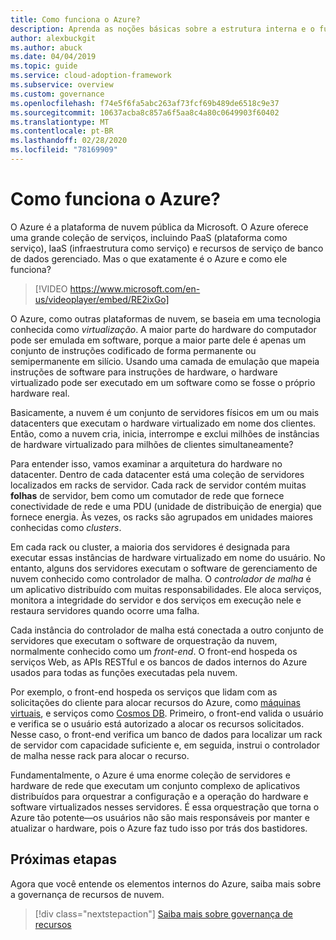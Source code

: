 ```yaml
---
title: Como funciona o Azure?
description: Aprenda as noções básicas sobre a estrutura interna e o funcionamento da plataforma de nuvem do Azure e da virtualização de nuvem.
author: alexbuckgit
ms.author: abuck
ms.date: 04/04/2019
ms.topic: guide
ms.service: cloud-adoption-framework
ms.subservice: overview
ms.custom: governance
ms.openlocfilehash: f74e5f6fa5abc263af73fcf69b489de6518c9e37
ms.sourcegitcommit: 10637acba8c857a6f5aa8c4a80c0649903f60402
ms.translationtype: MT
ms.contentlocale: pt-BR
ms.lasthandoff: 02/28/2020
ms.locfileid: "78169909"
---
```

<!-- markdownlint-disable MD026 -->

# <a name="how-does-azure-work"></a>Como funciona o Azure?

O Azure é a plataforma de nuvem pública da Microsoft. O Azure oferece uma grande coleção de serviços, incluindo PaaS (plataforma como serviço), IaaS (infraestrutura como serviço) e recursos de serviço de banco de dados gerenciado. Mas o que exatamente é o Azure e como ele funciona?

<!-- markdownlint-disable MD034 -->

> [!VIDEO https://www.microsoft.com/en-us/videoplayer/embed/RE2ixGo]

O Azure, como outras plataformas de nuvem, se baseia em uma tecnologia conhecida como _virtualização_. A maior parte do hardware do computador pode ser emulada em software, porque a maior parte dele é apenas um conjunto de instruções codificado de forma permanente ou semipermanente em silício. Usando uma camada de emulação que mapeia instruções de software para instruções de hardware, o hardware virtualizado pode ser executado em um software como se fosse o próprio hardware real.

Basicamente, a nuvem é um conjunto de servidores físicos em um ou mais datacenters que executam o hardware virtualizado em nome dos clientes. Então, como a nuvem cria, inicia, interrompe e exclui milhões de instâncias de hardware virtualizado para milhões de clientes simultaneamente?

Para entender isso, vamos examinar a arquitetura do hardware no datacenter. Dentro de cada datacenter está uma coleção de servidores localizados em racks de servidor. Cada rack de servidor contém muitas **folhas** de servidor, bem como um comutador de rede que fornece conectividade de rede e uma PDU (unidade de distribuição de energia) que fornece energia. Às vezes, os racks são agrupados em unidades maiores conhecidas como _clusters_.

Em cada rack ou cluster, a maioria dos servidores é designada para executar essas instâncias de hardware virtualizado em nome do usuário. No entanto, alguns dos servidores executam o software de gerenciamento de nuvem conhecido como controlador de malha. O _controlador de malha_ é um aplicativo distribuído com muitas responsabilidades. Ele aloca serviços, monitora a integridade do servidor e dos serviços em execução nele e restaura servidores quando ocorre uma falha.

Cada instância do controlador de malha está conectada a outro conjunto de servidores que executam o software de orquestração da nuvem, normalmente conhecido como um _front-end_. O front-end hospeda os serviços Web, as APIs RESTful e os bancos de dados internos do Azure usados para todas as funções executadas pela nuvem.

Por exemplo, o front-end hospeda os serviços que lidam com as solicitações do cliente para alocar recursos do Azure, como [máquinas virtuais](https://docs.microsoft.com/azure/virtual-machines), e serviços como [Cosmos DB](https://docs.microsoft.com/azure/cosmos-db/introduction). Primeiro, o front-end valida o usuário e verifica se o usuário está autorizado a alocar os recursos solicitados. Nesse caso, o front-end verifica um banco de dados para localizar um rack de servidor com capacidade suficiente e, em seguida, instrui o controlador de malha nesse rack para alocar o recurso.

Fundamentalmente, o Azure é uma enorme coleção de servidores e hardware de rede que executam um conjunto complexo de aplicativos distribuídos para orquestrar a configuração e a operação do hardware e software virtualizados nesses servidores. É essa orquestração que torna o Azure tão potente&mdash;os usuários não são mais responsáveis por manter e atualizar o hardware, pois o Azure faz tudo isso por trás dos bastidores.

## <a name="next-steps"></a>Próximas etapas

Agora que você entende os elementos internos do Azure, saiba mais sobre a governança de recursos de nuvem.

> [!div class="nextstepaction"]
> [Saiba mais sobre governança de recursos](../govern/resource-consistency/what-is-governance.md)
